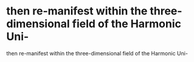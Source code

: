 # then re-manifest within the three-dimensional field of the Harmonic Uni-

then re-manifest within the three-dimensional field of the Harmonic Uni-